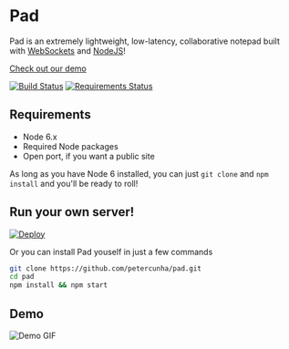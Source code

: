 # Pad 
Pad is an extremely lightweight, low-latency, collaborative notepad built with [WebSockets](https://en.wikipedia.org/wiki/WebSocket) and [NodeJS](https://nodejs.org/)!

[Check out our demo](https://paperpad.herokuapp.com/)

[![Build Status](https://travis-ci.org/petercunha/Pad.svg?branch=master)](https://travis-ci.org/petercunha/Pad) [![Requirements Status](https://requires.io/github/petercunha/Pad/requirements.svg?branch=master)](https://requires.io/github/petercunha/Pad/requirements/?branch=master)

Requirements
------------

  * Node 6.x
  * Required Node packages
  * Open port, if you want a public site

As long as you have Node 6 installed, you can just `git clone` and `npm install` and you'll be ready to roll!

Run your own server!
--------------------

[![Deploy](https://www.herokucdn.com/deploy/button.png)](https://heroku.com/deploy)

Or you can install Pad youself in just a few commands
```bash
git clone https://github.com/petercunha/pad.git
cd pad
npm install && npm start
```

Demo
----

![Demo GIF](https://i.imgur.com/Q5Zolcx.gif)
